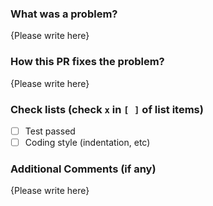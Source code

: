 <!-- Thank you for your contribution to FCA-Map! Please replace {Please write here} with your description -->

### What was a problem?

{Please write here}

### How this PR fixes the problem?

{Please write here}

### Check lists (check `x` in `[ ]` of list items)

- [ ] Test passed
- [ ] Coding style (indentation, etc)

### Additional Comments (if any)

{Please write here}
